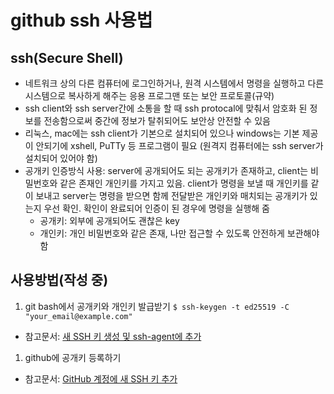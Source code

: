 # github ssh 사용법

## ssh(Secure Shell)

- 네트워크 상의 다른 컴퓨터에 로그인하거나, 원격 시스템에서 명령을 실행하고 다른 시스템으로 복사하게 해주는 응용 프로그맨 또는 보안 프로토콜(규약)
- ssh client와 ssh server간에 소통을 할 때 ssh protocal에 맞춰서 암호화 된 정보를 전송함으로써 중간에 정보가 탈취되어도 보안상 안전할 수 있음
- 리눅스, mac에는 ssh client가 기본으로 설치되어 있으나 windows는 기본 제공이 안되기에 xshell, PuTTy 등 프로그램이 필요 (원격지 컴퓨터에는 ssh server가 설치되어 있어야 함)
- 공개키 인증방식 사용: server에 공개되어도 되는 공개키가 존재하고, client는 비밀번호와 같은 존재인 개인키를 가지고 있음. client가 명령을 보낼 때 개인키를 같이 보내고 server는 명령을 받으면 함께 전달받은 개인키와 매치되는 공개키가 있는지 우선 확인. 확인이 완료되어 인증이 된 경우에 명령을 실행해 줌
  - 공개키: 외부에 공개되어도 괜찮은 key
  - 개인키: 개인 비밀번호와 같은 존재, 나만 접근할 수 있도록 안전하게 보관해야 함

## 사용방법(작성 중)

1. git bash에서 공개키와 개인키 발급받기
`$ ssh-keygen -t ed25519 -C "your_email@example.com"`

- 참고문서: [새 SSH 키 생성 및 ssh-agent에 추가](https://docs.github.com/ko/authentication/connecting-to-github-with-ssh/generating-a-new-ssh-key-and-adding-it-to-the-ssh-agent#about-ssh-key-passphrases)

1. github에 공개키 등록하기

- 참고문서: [GitHub 계정에 새 SSH 키 추가](https://docs.github.com/ko/authentication/connecting-to-github-with-ssh/adding-a-new-ssh-key-to-your-github-account)
